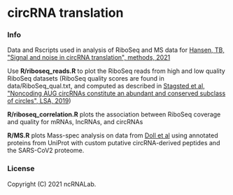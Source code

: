 # circRNA translation

### Info

Data and Rscripts used in analysis of RiboSeq and MS data for [Hansen, TB, "Signal and noise in circRNA translation", methods, 2021](https://www.sciencedirect.com/science/article/pii/S104620232100044X)


Use **R/riboseq_reads.R** to plot the RiboSeq reads from high and low quality RiboSeq datasets (RiboSeq quality scores are found in data/RiboSeq_qual.txt, and computed as described in [Stagsted et al, "Noncoding AUG circRNAs constitute an abundant and conserved subclass of circles", LSA, 2019](https://www.life-science-alliance.org/content/2/3/e201900398))

**R/riboseq_correlation.R** plots the association between RiboSeq coverage and quality for mRNAs, lncRNAs, and circRNAs

**R/MS.R** plots Mass-spec analysis on data from [Doll et al](https://www.nature.com/articles/s41467-017-01747-2) using annotated proteins from UniProt with custom putative circRNA-derived peptides and the SARS-CoV2 proteome.


### License

Copyright (C) 2021 ncRNALab.  